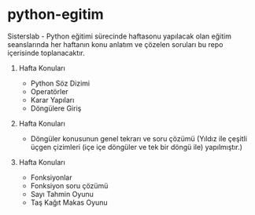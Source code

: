 # python-egitim
Sisterslab - Python eğitimi sürecinde haftasonu yapılacak olan eğitim seanslarında her haftanın konu anlatım ve çözelen soruları bu repo içerisinde toplanacaktır.

1. Hafta Konuları
   * Python Söz Dizimi
   * Operatörler
   * Karar Yapıları
   * Döngülere Giriş

2. Hafta Konuları
   * Döngüler konusunun genel tekrarı ve soru çözümü (Yıldız ile çeşitli üçgen çizimleri (içe içe döngüler ve tek bir döngü ile) yapılmıştır.)

3. Hafta Konuları
   * Fonksiyonlar
   * Fonksiyon soru çözümü
   * Sayı Tahmin Oyunu
   * Taş Kağıt Makas Oyunu
